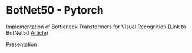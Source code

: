 # BotNet50 - Pytorch

Implementation of Bottleneck Transformers for Visual Recognition (Link to BotNet50 [Article](https://arxiv.org/pdf/2101.11605v1.pdf))

[Presentation](https://docs.google.com/presentation/d/1QLKwoqAVvSmr93WK9rxyuXWdM97Clo1730JLlOUkNO0/edit#slide=id.g58748ce64a_0_0)
